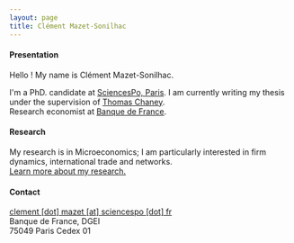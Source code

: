 ```yaml
---
layout: page
title: Clément Mazet-Sonilhac
---
```


#### Presentation

Hello ! My name is Clément Mazet-Sonilhac.

I'm a PhD. candidate at [SciencesPo, Paris](http://econ.sciences-po.fr/faculty-permanent-faculty). I am currently writing my thesis under the supervision of [Thomas Chaney](https://sites.google.com/site/thomaschaney/).  
Research economist at [Banque de France](https://www.banque-france.fr/en/page-sommaire/research).
	
#### Research

My research is in Microeconomics; I am particularly interested in firm dynamics, international trade and networks.  
[Learn more about my research.](/research)

#### Contact

[clement [dot] mazet [at] sciencespo [dot] fr](mailto:clement.mazet@sciencespo.fr)  
Banque de France, DGEI  
75049 Paris Cedex 01

